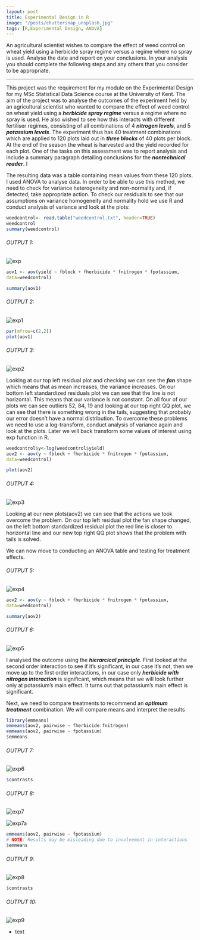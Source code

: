 ```yaml
---
layout: post
title: Experimental Design in R
image: "/posts/chuttersnap_unsplash.jpg"
tags: [R,Experimental Design, ANOVA]
---
```

An agricultural scientist wishes to compare the effect of weed control on wheat yield using a herbicide spray regime versus a regime where no spray is used. Analyse the date and report on your conclusions. In your analysis you should complete the following steps and any others that you consider to be appropriate.

---
This project was the requirement for my module on the Experimental Design for my MSc Statistical Data Science course at the University of Kent. The aim of the project was to analyse the outcomes of the experiment held by an agricultural scientist who wanted to compare the effect of weed control on wheat yield using a ***herbicide spray regime*** versus a regime where no spray is used. He also wished to see how this interacts with different fertiliser regimes, consisting of all combinations of 4 ***nitrogen levels***, and 5 ***potassium levels***. The experiment thus has 40 treatment combinations which are applied to 120 plots laid out in ***three blocks*** of 40 plots per block. At the end of the season the wheat is harvested and the yield recorded for each plot. One of the tasks on this assessment was to report analysis and include a summary paragraph detailing conclusions for the ***nontechnical reader***. I

The resulting data was a table containing mean values from these 120 plots. I used ANOVA to analyse data. In order to be able to use this method, we need to check for variance heterogeneity and non-normality and, if detected, take appropriate action. To check our residuals to see that our assumptions on variance homogeneity and normality hold we use R and conduct analysis of variance and look at the plots:

```r
weedcontrol<- read.table("weedcontrol.txt", header=TRUE)
weedcontrol
summary(weedcontrol)
```

###### OUTPUT 1:
![exp](/img/posts/exp.png "exp")

```r
aov1 <- aov(yield ~ fblock + fherbicide * fnitrogen * fpotassium,
data=weedcontrol)

summary(aov1)
```
###### OUTPUT 2:
![exp1](/img/posts/exp1.png "exp1")

```r
par(mfrow=c(2,2))
plot(aov1)
```
###### OUTPUT 3:
![exp2](/img/posts/exp2.png "exp2")

Looking at our top left residual plot and checking we can see the ***fan*** shape which means that as mean increases, the variance increases. On our
bottom left standardized residuals plot we can see that the line is not horizontal. This means that our variance is not constant. On all four of our plots we can see outliers 52, 84, 19 and looking at our top right QQ plot, we can see that there is something wrong in the tails, suggesting that probably our error doesn’t have a normal distribution.
To overcome these problems we need to use a log-transform, conduct analysis of variance again and look at the plots. Later we will back transform some values of interest using exp function in R.

```r
weedcontrol$y<-log(weedcontrol$yield)
aov2 <- aov(y ~ fblock + fherbicide * fnitrogen * fpotassium,
data=weedcontrol)

plot(aov2)
```

###### OUTPUT 4:
![exp3](/img/posts/exp3.png "exp3")

Looking at our new plots(aov2) we can see that the actions we took overcome the problem. On our top left residual plot the fan shape changed, on the left bottom standardized residual plot the red line is closer to horizontal line and our new top right QQ plot shows that the problem with tails is solved.

We can now move to conducting an ANOVA table and testing for treatment effects.

###### OUTPUT 5:
![exp4](/img/posts/exp4.png "exp4")

```r
aov2 <- aov(y ~ fblock + fherbicide * fnitrogen * fpotassium,
data=weedcontrol)

summary(aov2)
```


###### OUTPUT 6:
![exp5](/img/posts/exp5.png "exp5")

I analysed the outcome using the ***hierarcical principle***. First looked at the second order interaction to see if it’s significant, in our case it’s not, then we move up
to the first order interactions, in our case only ***herbicide with nitrogen interaction*** is significant, which means that we will look further only at potassium’s main effect. It turns out that potassium’s main effect is significant.

Next, we need to compare treatments to recommend an ***optimum treatment*** combination. We will compare means and interpret the results

```r
library(emmeans)
emmeans(aov2, pairwise ~ fherbicide:fnitrogen)
emmeans(aov2, pairwise ~ fpotassium)
$emmeans
```

###### OUTPUT 7:
![exp6](/img/posts/exp6.png "exp6")

```r
$contrasts
```

###### OUTPUT 8:
![exp7](/img/posts/exp7.png "exp7")

![exp7a](/img/posts/exp7a.png "exp7a")

```r
emmeans(aov2, pairwise ~ fpotassium)
# NOTE: Results may be misleading due to involvement in interactions
$emmeans
```

###### OUTPUT 9:
![exp8](/img/posts/exp8.png "exp8")

```r
$contrasts
```
###### OUTPUT 10:
![exp9](/img/posts/exp9.png "exp9")


+ text
